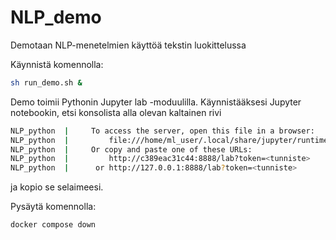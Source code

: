 # NLP_demo
Demotaan NLP-menetelmien käyttöä tekstin luokittelussa

Käynnistä komennolla:

```bash
sh run_demo.sh &
```

Demo toimii Pythonin Jupyter lab -moduulilla. Käynnistääksesi Jupyter notebookin, etsi konsolista alla olevan kaltainen rivi
```bash
NLP_python  |     To access the server, open this file in a browser:
NLP_python  |         file:///home/ml_user/.local/share/jupyter/runtime/jpserver-1-open.html
NLP_python  |     Or copy and paste one of these URLs:
NLP_python  |         http://c389eac31c44:8888/lab?token=<tunniste>
NLP_python  |      or http://127.0.0.1:8888/lab?token=<tunniste>
```
ja kopio se selaimeesi.


Pysäytä komennolla:

```bash
docker compose down
```
